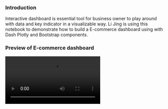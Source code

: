 
### Introduction
Interactive  dashboard is essential tool for business owner to play around with data and key indicator in a visualizable way. Li Jing is using this notebook to demonstrate how to build a E-commerce dashboard using with Dash Plotly and Bootstrap components.

### Preview of E-commerce dashboard

![bandicam 2023-04-02 20-26-33-643_Trim](https://user-images.githubusercontent.com/67696956/233538644-e1e8a37c-349d-481e-b5d2-62082f8ef2e0.mp4)



